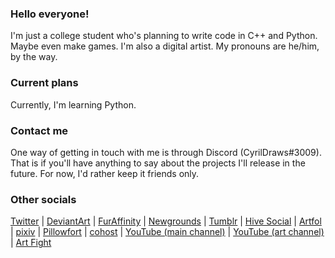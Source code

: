 ### Hello everyone!
I'm just a college student who's planning to write code in C++ and Python. Maybe even make games. I'm also a digital artist. My pronouns are he/him, by the way.
### Current plans
Currently, I'm learning Python.
### Contact me
One way of getting in touch with me is through Discord (CyrilDraws#3009). That is if you'll have anything to say about the projects I'll release in the future. For now, I'd rather keep it friends only.
### Other socials
[Twitter](https://twitter.com/CyrilDraws) |
[DeviantArt](https://deviantart.com/cyrildraws) |
[FurAffinity](https://furaffinity.net/user/cyrildraws) |
[Newgrounds](https://cyrildraws.newgrounds.com) |
[Tumblr](https://tumblr.com/cyrildraws) |
[Hive Social](https://hive.page.link/S7Sd) |
[Artfol](https://artfol.me/cyrildraws) |
[pixiv](https://pixiv.me/cyrildraws) | 
[Pillowfort](https://pillowfort.social/CyrilDraws) |
[cohost](https://cohost.org/cyrildraws) |
[YouTube (main channel)](https://youtube.com/@CyrilDoesStuff) |
[YouTube (art channel)](https://youtube.com/@CyrilDraws) |
[Art Fight](https://artfight.net/~CyrilDraws)
